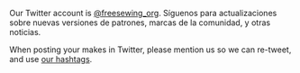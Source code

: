 ---
---

Our Twitter account is [@freesewing\_org](https://twitter.com/freesewing_org). Síguenos para actualizaciones sobre nuevas versiones de patrones, marcas de la comunidad, y otras noticias.

When posting your makes in Twitter, please mention us so we can re-tweet, and use [our hashtags](/community/hashtags/).
